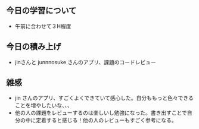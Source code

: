 ## 今日の学習について
- 午前に合わせて３H程度

## 今日の積み上げ 
- jinさんと junnnosuke さんのアプリ、課題のコードレビュー

## 雑感
- jin さんのアプリ、すごくよくできていて感心した。自分ももっと色々できることを増やしたいな、、、
- 他の人の課題をレビューするのは楽しいし勉強になった。書き出すことで自分の中に定着すると感じる！他の人のレビューもすごく参考になる。
